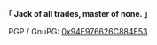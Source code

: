 <!--
**akiirui/akiirui** is a ✨ _special_ ✨ repository because its `README.md` (this file) appears on your GitHub profile.

Here are some ideas to get you started:

- 🔭 I’m currently working on ...
- 🌱 I’m currently learning ...
- 👯 I’m looking to collaborate on ...
- 🤔 I’m looking for help with ...
- 💬 Ask me about ...
- 📫 How to reach me: ...
- 😄 Pronouns: ...
- ⚡ Fun fact: ...
-->

<div align="center">
<p><b>「 Jack of all trades, master of none. 」</b></p>

<!--
Telegram: [@akiirui](https://t.me/akiirui)
Twitter: [@akiirui](https://twitter.com/akiirui)
-->


PGP / GnuPG: [0x94E976626C884E53](https://github.com/akiirui/akiirui/blob/main/akatsuki.pub)
</div>
